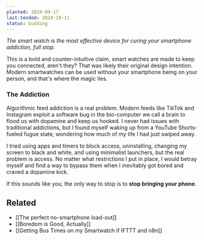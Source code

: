 ```yaml
---
planted: 2024-09-17
last-tended: 2024-10-11
status: budding
---
```

*The smart watch is the most effective device for curing your smartphone addiction, full stop.*

This is a bold and counter-intuitive claim, smart watches are made to keep you connected, aren't they? That was likely their original design intention. Modern smartwatches can be used without your smartphone being on your person, and that's where the magic lies.
### The Addiction

Algorithmic feed addiction is a real problem. Modern feeds like TikTok and Instagram exploit a software bug in the bio-computer we call a brain to flood us with dopamine and keep us hooked. I never had issues with traditional addictions, but I found myself waking up from a YouTube Shorts-fueled fugue state, wondering how much of my life I had just swiped away.

I tried using apps and timers to block access, uninstalling, changing my screen to black and white, and using minimalist launchers, but the real problem is access. No matter what restrictions I put in place, I would betray myself and find a way to bypass them when I inevitably got bored and craved a dopamine kick.

If this sounds like you, the only way to stop is to **stop bringing your phone**. 

## Related
- [[The perfect no-smartphone load-out]]
- [[Boredom is Good, Actually]]
- [[Getting Bus Times on my Smartwatch if IFTTT and n8n]]